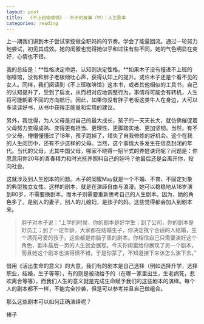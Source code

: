 ```yaml
---
layout: post
title:  《不上班咖啡馆》- 木子的故事（中）：人生剧本
categories: reading
---
```


上一期我们讲到木子尝试掌控做全职妈妈的节奏。学会了能量回流。通过一轮努力地尝试，初见其成效。她的闺蜜也觉得她似乎和过往有些不同，她的气色明显在变好，心情也不错。

我的总结是：**性格决定命运，认知则决定性格。**如果木子没有撞进不上班的咖啡馆，没有和胖子老板倾吐心声，获得认知上的提升。或许木子还是个看不见的女人。同样，我们阅读到《不上班咖啡馆》这本书，或者其他相似的工具书，自己的认知提升了，受到了启发，从而相对应地调整行为，事情将可能会有转机，人生将可能朝着不同的方向航行。因此，如果你没有胖子老板这类牛人在身边，大可以多读读好书，从书中获得正能量和实用的建议。

另外，我觉得，为人父母是对自己的最大成长，孩子的一天天长大，就仿佛催促着父母努力变得成熟、变得更有担当、更理性、更脚踏实地、更加坚韧。当然，有不少父母，懵懵懂懂过了18年，孩子跑掉了，错失了自我修炼的好机会。这个在我的人生阅历中，还有不少这样的父母。当然，这个事情大多发生在信息封闭的年代。当代的父母，尤其中国父母，哪家不晓得一招半式的养娃诀窍呢？问题是：你愿意用你20年的青春精力和时光抚养照料自己的娃吗？他最后还是会离开你，投向社会。

这就涉及到人生剧本的问题。木子的闺蜜May就是一个不婚、不育、不固定对象的典型独立女性。这样的剧本，就是在演绎自由与浪漫。她可以稳稳地从18岁演到80岁，不需要换剧本。而木子则需要重新思考自己的人生剧本。因为，她的角色多了。是别人的妻子，别人的儿媳妇，是孩子的妈。这些觉得都会加入到剧本来。

> 胖子对木子说：“上学的时候，你的剧本是好学生；到了公司，你的剧本是好员工；到了一定年龄，大家都在结婚生子，你决定找个合适的人结婚，生个漂亮可爱的孩子。这些都是你脑子里的剧本。你相信自己只需要演好这个角色，剧本最后一页的人生就会展现。今天你闺蜜给你展现了另一个剧本，而且她这个剧本也演得很不错。于是你蒙了，不知道接下来该怎么演下去。”

借用《活出生命的意义》的大意，我们有的剧本是自己选择（例如选择升学，选择职业，结婚，生子等等），有的则是被动给予的（在哪一家里出生，生老病死，悲欢离合等等），而我们人生的意义就是完成生命赋予我们的这些剧本的演绎。每个人的剧本都不一样，不能完全抄袭，但是可以参考并且自己做组合。

那么这些剧本可以如何正确演绎呢？

棒子
<!--stackedit_data:
eyJoaXN0b3J5IjpbMjEzMDE1NTc0OCwxNTk3NTAzMTldfQ==
-->